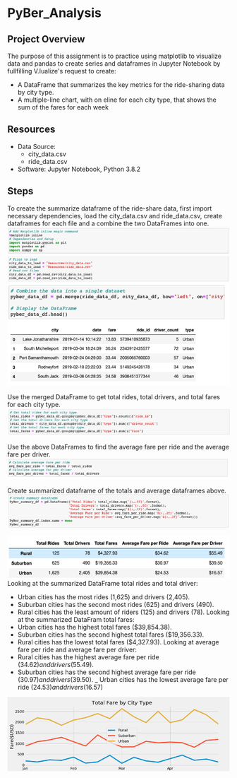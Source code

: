 # PyBer_Analysis

## Project Overview
The purpose of this assignment is to practice using matplotlib to visualize data and pandas to create series and dataframes in Jupyter Notebook by fullfilling V.Iualize's request to create:

- A DataFrame that summarizes the key metrics for the ride-sharing data by city type.
- A multiple-line chart, with on eline for each city type, that shows the sum of the fares for each week

## Resources
- Data Source:
    - city_data.csv
    - ride_data.csv
- Software: Jupyter Notebook, Python 3.8.2

## Steps
To create the summarize dataframe of the ride-share data, first import necessary dependencies, load the city_data.csv and ride_data.csv, create dataframes for each file and a combine the two DataFrames into one.
![Dependencies](https://github.com/sdang101/PyBer_Analysis/blob/master/analysis/Dependencies.png)
![Combined_Dataframe](https://github.com/sdang101/PyBer_Analysis/blob/master/analysis/Combined_Dataframe.png)

Use the merged DataFrame to get total rides, total drivers, and total fares for each city type.
![Totals](https://github.com/sdang101/PyBer_Analysis/blob/master/analysis/Totals.png)

Use the above DataFrames to find the average fare per ride and the average fare per driver.
![Average](https://github.com/sdang101/PyBer_Analysis/blob/master/analysis/Average.png)

Create summarized dataframe of the totals and average dataframes above. 
![Summarize DataFrame](https://github.com/sdang101/PyBer_Analysis/blob/master/analysis/Summarize%20DataFrame.png)
 
![PyBer_Summary_Df](https://github.com/sdang101/PyBer_Analysis/blob/master/analysis/PyBer_Summary_Df.png)
Looking at the summarized DataFrame total rides and total driver:
- Urban cities has the most rides (1,625) and drivers (2,405).
- Suburban cities has the second most rides (625) and drivers (490).
- Rural cities has the least amount of riders (125) and drivers (78).
Looking at the summarized DataFram total fares:
- Urban cities has the highest total fares ($39,854.38).
- Suburban cities has the second highest total fares ($19,356.33).
- Rural cities has the lowest total fares ($4,327.93).
Looking at average fare per ride and average fare per driver:
- Rural cities has the highest average fare per ride ($34.62) and drivers ($55.49).
- Suburban cities has the second highest average fare per ride ($30.97) and drivers ($39.50).
_ Urban cities has the lowest average fare per ride ($24.53) and drivers ($16.57)


![Challenge_Fig](https://github.com/sdang101/PyBer_Analysis/blob/master/analysis/Challenge_Fig.png)
